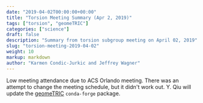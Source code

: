 ```yaml
---
date: "2019-04-02T00:00:00+00:00"
title: "Torsion Meeting Summary (Apr 2, 2019)"
tags: ["torsion", "geomeTRIC"]
categories: ["science"]
draft: false
description: "Summary from torsion subgroup meeting on April 02, 2019"
slug: "torsion-meeting-2019-04-02"
weight: 10
markup: markdown
author: "Karmen Condic-Jurkic and Jeffrey Wagner"
---
```



Low meeting attendance due to ACS Orlando meeting. There was an attempt to change the meeting schedule, but it didn't work out. Y. Qiu will update the [geomeTRIC](https://github.com/leeping/geomeTRIC) `conda-forge` package.
